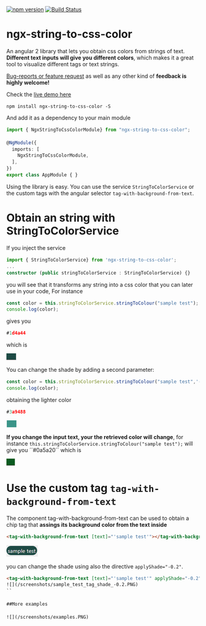 [![npm version](https://badge.fury.io/js/ngx-string-to-css-color.svg)](https://badge.fury.io/js/ngx-string-to-css-color)
[![Build Status](https://travis-ci.org/HugoJBello/ngx-string-to-css-color-lib.svg)](https://travis-ci.org/https://github.com/HugoJBello/ngx-string-to-css-color-lib?branch=master)

ngx-string-to-css-color
===========

An angular 2 library that lets you obtain css colors from strings of text. **Different text inputs will give you different colors**, which makes it a great tool to visualize different tags or text strings.

[Bug-reports or feature request](https://github.com/HugoJBello/ngx-string-to-css-color-lib/issues) as well as any other kind of **feedback is highly welcome!**

Check the [live demo here](https://ngx-string-to-css-color.firebaseapp.com/)


```
npm install ngx-string-to-css-color -S
```

And add it as a dependency to your main module

```typescript
import { NgxStringToCssColorModule} from "ngx-string-to-css-color";

@NgModule({
  imports: [
    NgxStringToCssColorModule,
  ],
})
export class AppModule { }

```


Using the library is easy. You can use the service ``StringToColorService`` or the custom tags with the angular selector ``tag-with-background-from-text``.

# Obtain an string with StringToColorService

If you inject the service

```typescript
import { StringToColorService} from 'ngx-string-to-css-color';
...
constructor (public stringToColorService : StringToColorService) {}

```

you will see that it transforms any string into a css color that you can later use in your code, For instance

```typescript
const color = this.stringToColorService.stringToColour("sample test");
console.log(color);
```
gives you 

```typescript
#1d4a44
```

which is 

![](/screenshots/sample_test_default.PNG)

You can change the shade by adding a second parameter:

```typescript
const color = this.stringToColorService.stringToColour("sample test",'-0.2');
console.log(color);
```

obtaining the lighter color

```typescript
#3a9488
```
![](/screenshots/sample_test_shade_-0.2.PNG)

**If you change the input text, your the retrieved color will change**, for instance ``this.stringToColorService.stringToColour("sample test");`` will give you ´´#0a5a20´´ which is 

![](/screenshots/sample_test22_default.PNG)

# Use the custom tag ``tag-with-background-from-text``
The component tag-with-background-from-text can be used to obtain a chip tag that **assings its background color from the text inside**
```html
<tag-with-background-from-text [text]="'sample test'"></tag-with-background-from-text>
```
![](/screenshots/sample_test_tag_default.PNG)

you can change the shade using also the directive ``applyShade="-0.2"``.

```html
<tag-with-background-from-text [text]="'sample test'" applyShade="-0.2"></tag-with-background-from-text>```
![](/screenshots/sample_test_tag_shade_-0.2.PNG)
``

##More examples

![](/screenshots/examples.PNG)

